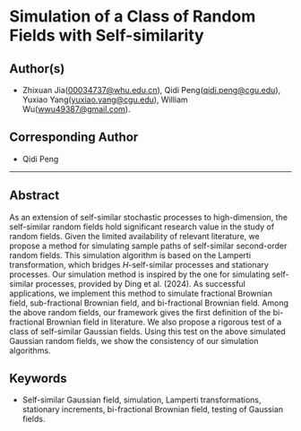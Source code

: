 Simulation of a Class of Random Fields with Self-similarity
========================

## Author(s)
*   Zhixuan Jia(00034737@whu.edu.cn), Qidi Peng(qidi.peng@cgu.edu), Yuxiao Yang(yuxiao.yang@cgu.edu), William Wu(wwu49387@gmail.com).

## Corresponding Author
*  Qidi Peng
--------------------------------------------------------------------------------

## Abstract
As an extension of self-similar stochastic processes to high-dimension, the self-similar random fields hold significant research value in the study of random fields. Given the limited availability of relevant literature, we propose a method for simulating sample paths of self-similar second-order random fields. This simulation algorithm is based on the Lamperti transformation, which bridges $H$-self-similar processes and stationary processes. Our simulation method is inspired by the one for simulating self-similar processes, provided by Ding et al. (2024). As successful applications, we implement this method to simulate fractional Brownian field, sub-fractional Brownian field, and bi-fractional Brownian field. Among the above random fields, our framework gives the first definition of the bi-fractional Brownian field in literature. We also propose a rigorous test of a class of self-similar Gaussian fields. Using this test on the above simulated Gaussian random fields, we show the consistency of our simulation algorithms. 

## Keywords

*   Self-similar Gaussian field, simulation, Lamperti transformations, stationary increments, bi-fractional Brownian field, testing of Gaussian fields.
